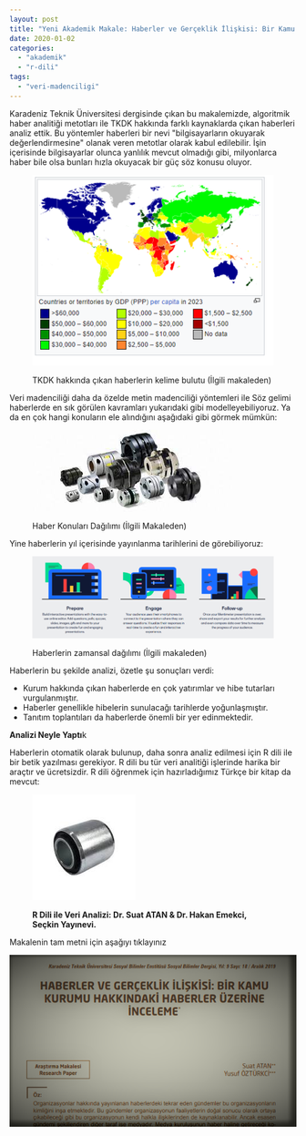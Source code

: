 ```yaml
---
layout: post
title: "Yeni Akademik Makale: Haberler ve Gerçeklik İlişkisi: Bir Kamu Kurumu Hakkındaki Haberler Üzerine İnceleme"
date: 2020-01-02
categories: 
  - "akademik"
  - "r-dili"
tags: 
  - "veri-madenciligi"
---
```


Karadeniz Teknik Üniversitesi dergisinde çıkan bu makalemizde, algoritmik haber analitiği metotları ile TKDK hakkında farklı kaynaklarda çıkan haberleri analiz ettik. Bu yöntemler haberleri bir nevi "bilgisayarların okuyarak değerlendirmesine" olanak veren metotlar olarak kabul edilebilir. İşin içerisinde bilgisayarlar olunca yanlılık mevcut olmadığı gibi, milyonlarca haber bile olsa bunları hızla okuyacak bir güç söz konusu oluyor.

<figure>

![](/images/image.png)

<figcaption>

TKDK hakkında çıkan haberlerin kelime bulutu (İlgili makaleden)

</figcaption>

</figure>

Veri madenciliği daha da özelde metin madenciliği yöntemleri ile Söz gelimi haberlerde en sık görülen kavramları yukarıdaki gibi modelleyebiliyoruz. Ya da en çok hangi konuların ele alındığını aşağıdaki gibi görmek mümkün:

<figure>

![](/images/image-4.png)

<figcaption>

Haber Konuları Dağılımı (İlgili Makaleden)

</figcaption>

</figure>

Yine haberlerin yıl içerisinde yayınlanma tarihlerini de görebiliyoruz:

<figure>

![](/images/image-2.png)

<figcaption>

Haberlerin zamansal dağılımı (İlgili makaleden)

</figcaption>

</figure>

Haberlerin bu şekilde analizi, özetle şu sonuçları verdi:

- Kurum hakkında çıkan haberlerde en çok yatırımlar ve hibe tutarları vurgulanmıştır.
- Haberler genellikle hibelerin sunulacağı tarihlerde yoğunlaşmıştır.
- Tanıtım toplantıları da haberlerde önemli bir yer edinmektedir.

**Analizi Neyle Yaptı**k

Haberlerin otomatik olarak bulunup, daha sonra analiz edilmesi için R dili ile bir betik yazılması gerekiyor. R dili bu tür veri analitiği işlerinde harika bir araçtır ve ücretsizdir. R dili öğrenmek için hazırladığımız Türkçe bir kitap da mevcut:

<figure>

[![](/images/image-3.png)](https://www.idefix.com/Kitap/R-Ile-Veri-Analizi-Istatistik-Modelleme-Uygulama/Hakan-Emekci/Ders-Sinav-Kitaplari/Universite-Ders-Kitaplari/Istatistik/urunno=0001779589001?gclid=CjwKCAiAo7HwBRBKEiwAvC_Q8SSC_XQzcTHbwM-6QCBJKEJO-JkUdTxH2QfBS21Hcqcoh5_5oe1NLxoCbtUQAvD_BwE)

<figcaption>

**R Dili ile Veri Analizi: Dr. Suat ATAN & Dr. Hakan Emekci, Seçkin Yayınevi.**

</figcaption>

</figure>

Makalenin tam metni için aşağıyı tıklayınız

[![](/images/ktu_tkdk.png)](https://dergipark.org.tr/tr/download/article-file/911866)

